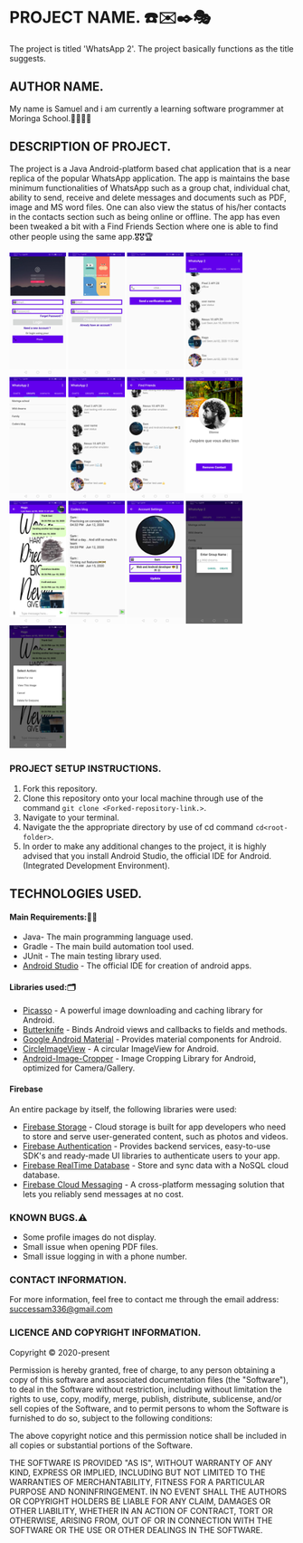 # PROJECT NAME. :phone::envelope::black_nib::performing_arts:
The project is titled 'WhatsApp 2'. The project basically functions as the title suggests.


## AUTHOR NAME.
My name is Samuel and i am currently a learning software programmer at Moringa School.:man_technologist::man_technologist:

## DESCRIPTION OF PROJECT.
The project is a Java Android-platform based chat application that is a near replica of the popular WhatsApp application. The app is maintains the base minimum functionalities of WhatsApp such as a group chat, individual chat, ability to send, receive and delete messages and documents such as PDF, image and MS word files.
One can also view the status of his/her contacts in the contacts section such as being online or offline.
The app has even been tweaked a bit with a Find Friends Section where one is able to find other people using the same app.:medal_military::medal_military::trophy:
 <p float="centre">
   <img src="pics/login.jpg" width="100" />
   <img src="pics/signup.jpg" width="100" /> 
   <img src="pics/phone.jpg" width="100" />
   <img src="pics/chats.jpg" width="100" />
   <img src="pics/groups.jpg" width="100" />
   <img src="pics/contacts.jpg" width="100" /> 
   <img src="pics/find.jpg" width="100" />
   <img src="pics/find-setting.jpg" width="100" />
   <img src="pics/indchat.jpg" width="100" /> 
   <img src="pics/groupchat.jpg" width="100" />
   <img src="pics/settings.jpg" width="100" />
   <img src="pics/create-group.jpg" width="100" />
   <img src="pics/action.jpg" width="100" />
 </p>

### PROJECT SETUP INSTRUCTIONS.
1. Fork this repository.
2. Clone this repository onto your local machine through use of the command `git clone <Forked-repository-link.>`. 
3. Navigate to your terminal.
4. Navigate the the appropriate directory by use of cd command `cd<root-folder>`.
5. In order to make any additional changes to the project, it is highly advised that you install Android Studio, the official IDE for Android.(Integrated Development Environment).
                                                                                                                                                                                                                                                                                                                                                                                                                                                                                                                                                                                                                                                                                                                                                                                                                                                                                                                                                                                                                                                                                                                                                                                                                                                                                                                                                                                                                                                                                                                                                                                                                                                                                                                                                   
## TECHNOLOGIES USED.
#### Main Requirements::signal_strength::high_brightness:
- Java- The main programming language used.
- Gradle - The main build automation tool used.
- JUnit - The main testing library used.
- [Android Studio](https://developer.android.com/studio) - The official IDE for creation of android apps.
#### Libraries used::card_index_dividers:
- [Picasso](https://square.github.io/picasso/) - A powerful image downloading and caching library for Android.
- [Butterknife](https://github.com/JakeWharton/butterknife) - Binds Android views and callbacks to fields and methods.
- [Google Android Material](https://material.io/develop/android/docs/getting-started/) - Provides material components for Android.
- [CircleImageView](https://github.com/hdodenhof/CircleImageView) - A circular ImageView for Android.
- [Android-Image-Cropper](https://github.com/ArthurHub/Android-Image-Cropper) - Image Cropping Library for Android, optimized for Camera/Gallery.

#### Firebase
An entire package by itself, the following libraries were used:
- [Firebase Storage](https://firebase.google.com/docs/storage/?gclid=EAIaIQobChMIjKibzJyu6gIVhtKyCh3-hgIhEAAYASAAEgKvrPD_BwE) - Cloud storage is built for app developers who need to store and serve user-generated content, such as photos and videos.
- [Firebase Authentication](https://firebase.google.com/docs/auth) - Provides backend services, easy-to-use SDK's and ready-made UI libraries to authenticate users to your app.
- [Firebase RealTime Database](https://firebase.google.com/docs/database) - Store and sync data with a NoSQL cloud database.
- [Firebase Cloud Messaging](https://firebase.google.com/docs/cloud-messaging) - A cross-platform messaging solution that lets you reliably send messages at no cost.

### KNOWN BUGS.:warning:
* Some profile images do not display.
* Small issue when opening PDF files.
* Small issue logging in with a phone number.

### CONTACT INFORMATION.
For more information, feel free to contact me through the email address: successam336@gmail.com

### LICENCE AND COPYRIGHT INFORMATION.
Copyright :copyright: 2020-present

Permission is hereby granted, free of charge, to any person obtaining a copy
of this software and associated documentation files (the "Software"), to deal
in the Software without restriction, including without limitation the rights
to use, copy, modify, merge, publish, distribute, sublicense, and/or sell
copies of the Software, and to permit persons to whom the Software is
furnished to do so, subject to the following conditions:

The above copyright notice and this permission notice shall be included in all
copies or substantial portions of the Software.

THE SOFTWARE IS PROVIDED "AS IS", WITHOUT WARRANTY OF ANY KIND, EXPRESS OR
IMPLIED, INCLUDING BUT NOT LIMITED TO THE WARRANTIES OF MERCHANTABILITY,
FITNESS FOR A PARTICULAR PURPOSE AND NONINFRINGEMENT. IN NO EVENT SHALL THE
AUTHORS OR COPYRIGHT HOLDERS BE LIABLE FOR ANY CLAIM, DAMAGES OR OTHER
LIABILITY, WHETHER IN AN ACTION OF CONTRACT, TORT OR OTHERWISE, ARISING FROM,
OUT OF OR IN CONNECTION WITH THE SOFTWARE OR THE USE OR OTHER DEALINGS IN THE
SOFTWARE.
